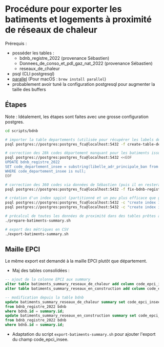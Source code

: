 # Procédure pour exporter les batiments et logements à proximité de réseaux de chaleur

Prérequis :
- posséder les tables :
  - bdnb_registre_2022 (provenance Sébastien)
  - Donnees_de_conso_et_pdl_gaz_nat_2022 (provenance Sébastien)
  - reseaux_de_chaleur
- psql (CLI postgresql)
- [parallel](https://www.gnu.org/software/parallel/) (Pour macOS : `brew install parallel`)
- probablement avoir tuné la configuration postgresql pour augmenter la taille des buffers

## Étapes

Note : Idéalement, les étapes sont faites avec une grosse configuration postgres.

```sh
cd scripts/bdnb

# importer la table departements (utilisée pour récupérer les labels des départements et régions)
psql postgres://postgres:postgres_fcu@localhost:5432 -f create-table-departements.sql

# correction des 28k codes département manquant pour les batiments issus du registre
psql postgres://postgres:postgres_fcu@localhost:5432 <<EOF
UPDATE bdnb_registre_2022
SET code_departement_insee = substring(libelle_adr_principale_ban from '(\d{2})\d{2,3}')
WHERE code_departement_insee is null;
EOF

# correction des 360 codes via données de Sébastien (puis il en restera que 4)
psql postgres://postgres:postgres_fcu@localhost:5432 -f fix-bdnb-registre-sans-code-departement.sql

# création d'un index spgist (partitionné et un peu plus efficace que gist) sur la geom des réseaux
psql postgres://postgres:postgres_fcu@localhost:5432 -c "create index if not exists reseaux_de_chaleur_geom_spidx on reseaux_de_chaleur using spgist(geom);"
psql postgres://postgres:postgres_fcu@localhost:5432 -c "create index if not exists zones_et_reseaux_en_construction_geom_spidx on zones_et_reseaux_en_construction using spgist(geom);"

# précalcul de toutes les données de proximité dans des tables prêtes à être exploitées
./prepare-batiments-summary.sh

# export des métriques en CSV
./export-batiments-summary.sh
```


## Maille EPCI

Le même export est demandé à la maille EPCI plutôt que département.

- Maj des tables consolidées :
```sql
-- ajout de la colonne EPCI aux summary
alter table batiments_summary_reseaux_de_chaleur add column code_epci_insee varchar;
alter table batiments_summary_reseaux_en_construction add column code_epci_insee varchar;

-- modification depuis la table bdnb
update batiments_summary_reseaux_de_chaleur summary set code_epci_insee = bdnb.code_epci_insee
from bdnb_registre_2022 bdnb
where bdnb.id = summary.id;
update batiments_summary_reseaux_en_construction summary set code_epci_insee = bdnb.code_epci_insee
from bdnb_registre_2022 bdnb
where bdnb.id = summary.id;
```

- Adaptation du script `export-batiments-summary.sh` pour ajouter l'export du champ code_epci_insee.
